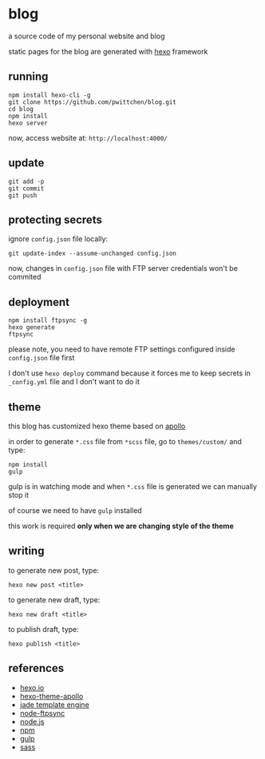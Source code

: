 blog
====
a source code of my personal website and blog

static pages for the blog are generated with [hexo](https://hexo.io/) framework

running
-------

```
npm install hexo-cli -g
git clone https://github.com/pwittchen/blog.git
cd blog
npm install
hexo server
```

now, access website at: `http://localhost:4000/`

update
------

```
git add -p
git commit
git push
```

protecting secrets
------------------

ignore `config.json` file locally:

```
git update-index --assume-unchanged config.json
```

now, changes in `config.json` file with FTP server credentials won't be commited

deployment
----------

```
npm install ftpsync -g
hexo generate
ftpsync
```

please note, you need to have remote FTP settings configured inside `config.json` file first

I don't use `hexo deploy` command because it forces me to keep secrets in `_config.yml` file and I don't want to do it

theme
-----

this blog has customized hexo theme based on [apollo](https://github.com/pinggod/hexo-theme-apollo)

in order to generate `*.css` file from `*scss` file, go to `themes/custom/` and type:

```
npm install
gulp
```

gulp is in watching mode and when `*.css` file is generated we can manually stop it

of course we need to have `gulp` installed

this work is required **only when we are changing style of the theme**

writing
-------

to generate new post, type:

```
hexo new post <title>
```

to generate new draft, type:

```
hexo new draft <title>
```

to publish draft, type:

```
hexo publish <title>
```

references
----------
- [hexo.io](https://hexo.io/)
- [hexo-theme-apollo](https://github.com/pinggod/hexo-theme-apollo)
- [jade template engine](http://jade-lang.com/)
- [node-ftpsync](https://github.com/evanplaice/node-ftpsync)
- [node.js](https://nodejs.org/)
- [npm](https://www.npmjs.com/)
- [gulp](https://gulpjs.com/)
- [sass](https://sass-lang.com/)

